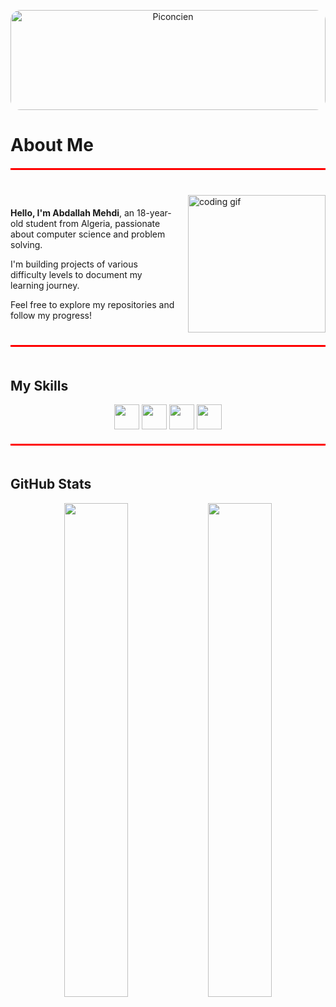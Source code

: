 <p align="center">
  <img src="https://github.com/entlv/learning-journey/blob/main/piconcien.png?raw=true"
       alt="Piconcien"
       style="width: 100%; height: auto; max-height: 160px; border-radius: 16px; object-fit: cover;" />
</p>

# About Me

<div style="border-top: 3px solid red; padding-top: 20px; margin: 20px 0;"></div>

<div style="display: flex; align-items: center; gap: 20px;">
  <div style="flex: 1;">
    <p><strong>Hello, I'm Abdallah Mehdi</strong>,
      an 18-year-old student from Algeria,
      passionate about computer science and
      problem solving.</p>
    
<p>I'm building projects of various difficulty levels
  to document my learning journey.</p>
    
    
<p>Feel free to explore my repositories 
  and follow my progress!</p>
  </div>
  
  <div align: center;">
    <img src="https://media.giphy.com/media/qgQUggAC3Pfv687qPC/giphy.gif" width="220" height="220" alt="coding gif"width="45%">
  </div>
</div>

<div style="border-top: 3px solid red; padding-top: 20px; margin: 20px 0;"></div>

## My Skills
<p align="center">
  <img src="https://cdn.jsdelivr.net/gh/devicons/devicon/icons/cplusplus/cplusplus-original.svg" width="40" />
  <img src="https://cdn.jsdelivr.net/gh/devicons/devicon/icons/python/python-original.svg" width="40" />
  <img src="https://cdn.jsdelivr.net/gh/devicons/devicon/icons/javascript/javascript-original.svg" width="40" />
  <img src="https://cdn.jsdelivr.net/gh/devicons/devicon/icons/linux/linux-original.svg" width="40" />
</p>

<div style="border-top: 3px solid red; padding-top: 20px; margin: 20px 0;"></div>

## GitHub Stats
<p align="center">
  <img src="https://github-readme-stats.vercel.app/api?username=entlv&show_icons=true&theme=transparent" width="45%" />
  <img src="https://github-readme-streak-stats.herokuapp.com/?user=entlv&theme=transparent" width="45%" />
</p>
